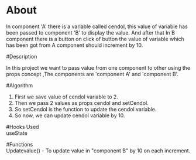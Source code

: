 
# About    
                                                                          
In  component 'A'  there is a variable called cendol, this value of variable has been passed to component 'B' to display the value. And after that In B component there is a button on click of button the value of variable which has been got from A component should increment by 10.
                                                            
#Description      
                                                            
In this project we want to pass value from one component to other using the props concept ,The components are 'component A' and 'component B'.
                                                                                              
#Algorithm                                                                                                                                                          
1. First we save value of cendol variable to 2.                                                                 
2. Then we pass 2 values as props cendol and setCendol.                                                            
3. So setCendol is the function to update the cendol variable.                                                                     
4. So now, we can update cendol variable by 10.                                                                                              

#Hooks Used                                                                                                                                                                                                             
useState                                                 

#Functions                                                                                                                                                                          
Updatevalue() - To update value in "component B" by 10 on each increment.                                                    

